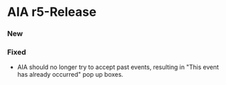 # AIA r5-Release

### New
### Fixed
* AIA should no longer try to accept past events, resulting in "This event has already occurred" pop up boxes.
